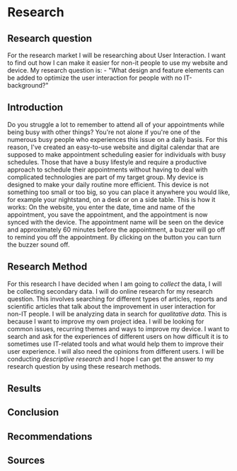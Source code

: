 # Research 
## Research question 
For the research market I will be researching about User Interaction. I want to find out how I can make it easier for 
non-it people to  use my website and device. My research question is: - "What design and feature elements can be added to
optimize the user interaction for people with no IT-background?"
## Introduction 
Do you struggle a lot to remember to 
attend all of your appointments while being busy with other things? You're not alone if you're one of the numerous busy 
people who experiences this issue on a daily basis. For this reason, I've created an easy-to-use website and digital 
calendar that are supposed to make appointment scheduling easier for individuals with busy schedules. Those that have a 
busy lifestyle and require a productive approach to schedule their appointments without having to deal with complicated 
technologies are part of my target group. My device is designed to make your daily routine more efficient. This device
is not something too small or too big, so you can place it anywhere you would like, for example your nightstand, on a 
desk or on a side table. This is how it works: On the website, you enter the date, time and name of the appointment, 
you save the appointment, and the appointment is now synced with the device. The appointment name will be seen on the 
device and approximately 60 minutes before the appointment, a buzzer will go off to remind you off the appointment. 
By clicking on the button you can turn the buzzer sound off. 
## Research Method 
For this research I have decided when I am going to <em>collect</em> the data, I will be collecting secondary data. I will do online research for my research 
question. This involves searching for different types of articles, reports and scientific articles that talk about the 
improvement in user interaction for non-IT people. I will be analyzing data in search for <em>qualitative data</em>. This
is because I want to improve my own project idea. I will be looking for common issues, recurring themes and ways to improve my device. 
I want to search and ask for the experiences of different users on how difficult it is to sometimes use IT-related tools 
and what would help them to improve their user experience. I will also need the opinions from different users. I will be 
conducting <em>descriptive research</em> and I hope I can get the answer to my research question by using these research 
methods. 
## Results 
## Conclusion 
## Recommendations
## Sources